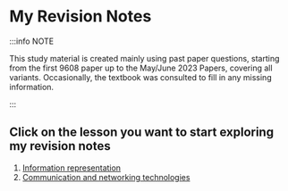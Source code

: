 # My Revision Notes

:::info NOTE

This study material is created mainly using past paper questions, starting from the first 9608 paper up to the May/June 2023 Papers, covering all variants. Occasionally, the textbook was consulted to fill in any missing information.

:::

## Click on the lesson you want to start exploring my revision notes

1. [Information representation](chapter_1_information_representation)
2. [Communication and networking technologies](chapter_2_communication_and_networking_technologies)

<!-- 3. [Hardware](chapter_3_hardware)
4. [Logic gates and logic circuits](chapter_4_logic_gates_and_logic_circuits)
5. [Processor fundamentals](chapter_5_processor_fundamentals)
6. [Assembly language programming](chapter_6_assembly_language_programming)
7. [Monitoring and control systems](chapter_7_monitoring_and_control_systems)
8. [System software](chapter_8_system_software)
9. [Security, privacy and data integrity](chapter_9_security_privacy_and_data_integrity)
10. [Ethics and ownership](chapter_10_ethics_and_ownership)
11. [Databases](chapter_11_databases) -->

